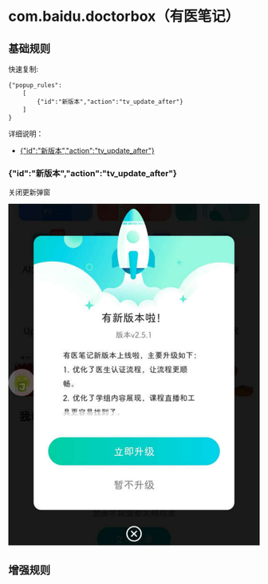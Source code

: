# com.baidu.doctorbox（有医笔记）

## 基础规则

快速复制:
```
{"popup_rules":
    [
        {"id":"新版本","action":"tv_update_after"}
    ]
}
```
详细说明：
- [{"id":"新版本","action":"tv_update_after"}](#id新版本actiontv_update_after)

### {"id":"新版本","action":"tv_update_after"}
关闭更新弹窗

![](./assets/更新弹窗.jpg)


## 增强规则
